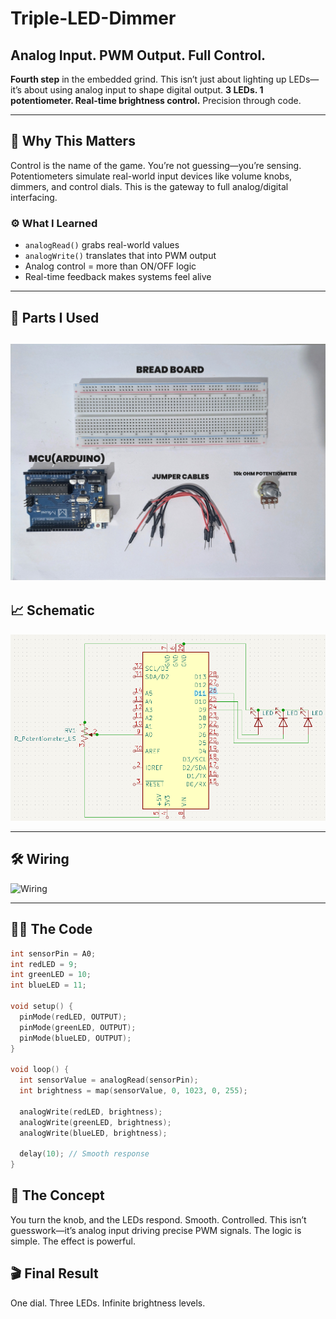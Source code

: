 # Triple-LED-Dimmer  
## Analog Input. PWM Output. Full Control.

**Fourth step** in the embedded grind. This isn’t just about lighting up LEDs—it’s about using analog input to shape digital output. **3 LEDs. 1 potentiometer. Real-time brightness control.** Precision through code.

---

## 🧭 Why This Matters

Control is the name of the game. You’re not guessing—you’re sensing. Potentiometers simulate real-world input devices like volume knobs, dimmers, and control dials. This is the gateway to full analog/digital interfacing.

### ⚙️ What I Learned

- `analogRead()` grabs real-world values  
- `analogWrite()` translates that into PWM output  
- Analog control = more than ON/OFF logic  
- Real-time feedback makes systems feel alive  

---

## 🔩 Parts I Used

![Components](Components.jpg)
---

## 📈 Schematic

![Schematic](Schematic.png)

---

## 🛠️ Wiring

![Wiring](GIF/Wiring.gif)

---

## 👨‍💻 The Code

```cpp
int sensorPin = A0;
int redLED = 9;
int greenLED = 10;
int blueLED = 11;

void setup() {
  pinMode(redLED, OUTPUT);
  pinMode(greenLED, OUTPUT);
  pinMode(blueLED, OUTPUT);
}

void loop() {
  int sensorValue = analogRead(sensorPin);
  int brightness = map(sensorValue, 0, 1023, 0, 255);

  analogWrite(redLED, brightness);
  analogWrite(greenLED, brightness);
  analogWrite(blueLED, brightness);

  delay(10); // Smooth response
}
```

## 🧠 The Concept
You turn the knob, and the LEDs respond. Smooth. Controlled. This isn’t guesswork—it’s analog input driving precise PWM signals. The logic is simple. The effect is powerful.

## 🎬 Final Result
One dial. Three LEDs. Infinite brightness levels.
